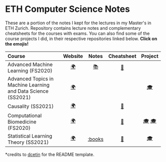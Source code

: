 # ETH Computer Science Notes

These are a portion of the notes I kept for the lectures in my Master's in ETH Zurich. Repository contains lecture notes and complementary cheatsheets for the courses with exams. You can also find some of the course projects I did, in their respective repositories linked below. **Click on the emojis!**

| Course                                                       |                           Website                            |  Notes  |    Cheatsheet    |                           Project                            |
| :----------------------------------------------------------- | :----------------------------------------------------------: | :-----: | :--------------: | :----------------------------------------------------------: |
| Advanced Machine Learning  (FS2020)                             | [:earth_africa:](https://ml2.inf.ethz.ch/courses/aml/)    | [:books:](https://github.com/pierobartolo/AML-Lecture-Notes) | [:page_with_curl:](https://github.com/pierobartolo/eth-ds-notes/blob/main/cheatsheets/aml_cheatsheet.pdf) |                                                              |
| Advanced Topics in Machine Learning and Data Science    (SS2021)              | [:earth_africa:](https://fernandoperezc.github.io/Advanced-Topics-in-Machine-Learning-and-Data-Science/)   |         |                  | [:mortar_board:](https://github.com/pierobartolo/eth-ds-notes/blob/main/notes/gnn.pdf)  |
| Causality (SS2021)                  | [:earth_africa:](https://stat.ethz.ch/lectures/ss21/causality.php#course_materials)   |         |   [:page_with_curl:](https://github.com/pierobartolo/eth-ds-notes/blob/main/cheatsheets/causality_cheatsheet.pdf)               |   |
| Computational Biomedicine   (FS2020)               | [:earth_africa:](https://bmi.inf.ethz.ch/teaching/261-5100-00l-computational-biomedicine-autumn-2020)   |         |   [:page_with_curl:](https://github.com/pierobartolo/eth-ds-notes/blob/main/cheatsheets/comp_bio_cheatsheet.pdf) | [🎓](https://github.com/pierobartolo/MapTie) [🎓](https://github.com/pierobartolo/snpMAP)  |
| Statistical Learning Theory  (SS2021)                | [:earth_africa:](https://ml2.inf.ethz.ch/courses/slt/)   |   [:books](https://github.com/carloscotrini/slt_script)      |   [:page_with_curl:](https://github.com/pierobartolo/eth-ds-notes/blob/main/cheatsheets/slt_cheatsheet.pdf)               |  [:mortar_board:](https://github.com/pierobartolo/stat-learning) |

*credits to [dcetin](https://github.com/dcetin/eth-cs-notes) for the README template.
